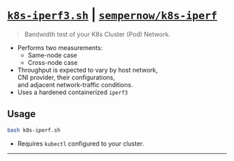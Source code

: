 # [`k8s-iperf3.sh`](k8s-iperf.sh) | [`sempernow/k8s-iperf`](https://github.com/sempernow/k8s-iperf "GitHub.com")

>Bandwidth test of your K8s Cluster (Pod) Network.

- Performs two measurements:
    - Same-node case
    - Cross-node case
- Throughput is expected to vary by host network,  
  CNI provider, their configurations,  
  and adjacent network-traffic conditions.
- Uses a hardened containerized `iperf3`

## Usage

```bash
bash k8s-iperf.sh
```
- Requires `kubectl` configured to your cluster.

---
